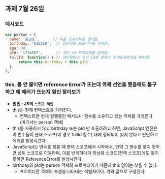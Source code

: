 ## 과제 7월 26일


### 예시코드
```js
var person = {
  name: '홍길동',      // 이름 프로퍼티를 정의함.
  birthday: '030219',  // 생년월일 프로퍼티를 정의함.
  age: 30,
  pId: '1234567',      // 개인 id 프로퍼티를 정의함.
  fullId: function() { // 생년월일과 개인 id를 합쳐서 주민등록번호를 반환함.
      return this.birthday + this.pId;
  },
};
```

### this. 를 안 붙이면 reference Error가 뜨는데 위에 선언을 했음에도 불구하고 왜 에러가 뜨는지 원인 찾아보기
- **원인 : JS의 `스코프 체인`**
- this는 현재 컨텍스트를 가리킨다.
  - 컨텍스트란 현재 실행중인 메서드나 함수를 소유하고 있는 객체를 가리킨다. (여기서는 person 객체)
- this를 사용하지 않고 birthday 또는 pId 만 호출하려고 하면, JavaScript 엔진은 이 변수들이 현재 스코프(이 경우 fullId 함수) 내에 정의되어 있지 않다고 판단하고 에러를 발생시킨다.
- JavaScript는 변수를 찾을 때 현재 스코프에서 시작해서, 만약 그 변수를 찾지 못하면 상위 스코프로 이동하며, 이를 반복하다가 최상위 스코프(전역 스코프)에도 찾지 못하면 ReferenceError를 발생시킨다.
- birthday와 pId는 person 객체의 프로퍼티이기 때문에 this 없이는 찾을 수 없다.
  - 프로퍼티란 객체의 속성을 나타내는 식별자이다. 키와 값으로 구성된다.